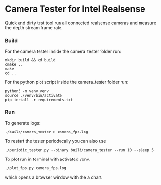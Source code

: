 # Camera Tester for Intel Realsense
Quick and dirty test tool run all connected realsense cameras and measure the depth stream frame rate.


### Build
For the camera tester inside the camera_tester folder run:
```
mkdir build && cd build
cmake ..
make
cd ..
```

For the python plot script inside the camera_tester folder run:
```
python3 -m venv venv
source ./venv/bin/activate
pip install -r requirements.txt
```


### Run
To generate logs:
```
./build/camera_tester > camera_fps.log
```

To restart the tester perioducally you can also use
```
./periodic_tester.py --binary build/camera_tester --run 10 --sleep 5
```


To plot run in terminal with activated venv:
```
./plot_fps.py camera_fps.log
```
which opens a browser window with the a chart.
